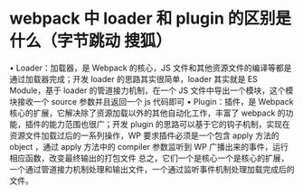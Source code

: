 # webpack 中 loader 和 plugin 的区别是什么（字节跳动 搜狐）

• Loader：加载器，是 Webpack 的核心，JS 文件和其他资源文件的编译等都是通过加载器完成；开发 loader 的思路其实很简单，loader 其实就是 ES Module，基于 loader 的管道接力机制，在一个 JS 文件中导出一个模块，这个模块接收一个 source 参数并且返回一个 js 代码即可
• Plugin：插件，是 Webpack 核心的扩展，它解决除了资源加载以外的其他自动化工作，丰富了 webpack 的功能，插件的能力范围也很广；开发 plugin 的思路可以基于它的钩子机制，实现在资源文件加载过后的一系列操作，WP 要求插件必须是一个包含 apply 方法的 object ，通过 apply 方法中的 compiler 参数监听到 WP 广播出来的事件，运行相应函数，改变最终输出的打包文件
总之，它们一个是核心一个是核心的扩展，一个通过管道接力机制处理和输出文件，一个通过监听事件机制处理加载完成后的文件。

